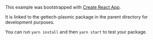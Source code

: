 This example was bootstrapped with [Create React App](https://github.com/facebook/create-react-app).

It is linked to the gettech-plasmic package in the parent directory for development purposes.

You can run `yarn install` and then `yarn start` to test your package.
